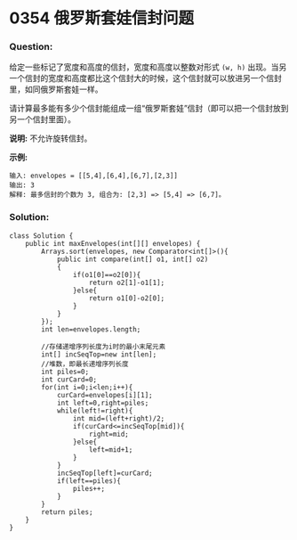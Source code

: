 # 0354 俄罗斯套娃信封问题

### Question:

给定一些标记了宽度和高度的信封，宽度和高度以整数对形式 `(w, h)` 出现。当另一个信封的宽度和高度都比这个信封大的时候，这个信封就可以放进另一个信封里，如同俄罗斯套娃一样。

请计算最多能有多少个信封能组成一组“俄罗斯套娃”信封（即可以把一个信封放到另一个信封里面）。

**说明:**
不允许旋转信封。

**示例:**

```
输入: envelopes = [[5,4],[6,4],[6,7],[2,3]]
输出: 3 
解释: 最多信封的个数为 3, 组合为: [2,3] => [5,4] => [6,7]。
```

### Solution:

```
class Solution {
    public int maxEnvelopes(int[][] envelopes) {
        Arrays.sort(envelopes, new Comparator<int[]>(){
            public int compare(int[] o1, int[] o2)
            {
                if(o1[0]==o2[0]){
                    return o2[1]-o1[1];
                }else{
                    return o1[0]-o2[0];
                }
            }
        });
        int len=envelopes.length;
        
        //存储递增序列长度为i时的最小末尾元素
        int[] incSeqTop=new int[len];
        //堆数，即最长递增序列长度
        int piles=0;
        int curCard=0;
        for(int i=0;i<len;i++){
            curCard=envelopes[i][1];
            int left=0,right=piles;
            while(left!=right){
                int mid=(left+right)/2;
                if(curCard<=incSeqTop[mid]){
                    right=mid;
                }else{
                    left=mid+1;
                }
            }
            incSeqTop[left]=curCard;
            if(left==piles){
                piles++;
            }
        }
        return piles;
    }
}
```

